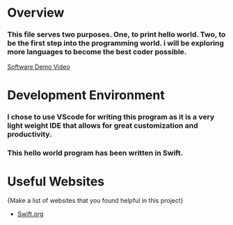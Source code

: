 # Overview

### This file serves two purposes. One, to print hello world. Two, to be the first step into the programming world. i will be exploring more languages to become the best coder possible. 

[Software Demo Video](https://youtu.be/E9rqACtvA_4)

# Development Environment

### I chose to use VScode for writing this program as it is a very light weight IDE that allows for great customization and productivity. 

### This hello world program has been written in Swift. 

# Useful Websites

{Make a list of websites that you found helpful in this project}
* [Swift.org](https://www.swift.org/documentation/)
